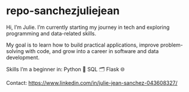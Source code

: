 # repo-sanchezjuliejean
Hi, I’m Julie. I’m currently starting my journey in tech and exploring programming and data-related skills.

My goal is to learn how to build practical applications, improve problem-solving with code, and grow into a career in software and data development.

Skills
I’m a beginner in:
Python 🐍
SQL 🗂️
Flask 🌐

Contact:
https://www.linkedin.com/in/julie-jean-sanchez-043608327/
